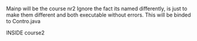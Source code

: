 Mainp will be the course nr2
Ignore the fact its named differently, is just to make them different and both executable without errors.
This will be binded to Contro.java

INSIDE course2
